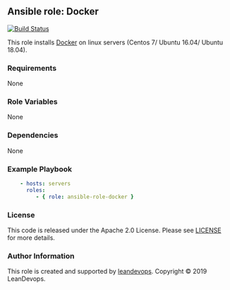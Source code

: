 ## Ansible role: Docker
[![Build Status](https://travis-ci.org/leandevops/ansible-role-docker.svg?branch=master)](https://travis-ci.org/leandevops/ansible-role-docker)

This role installs [Docker](https://www.docker.com/) on linux servers (Centos 7/ Ubuntu 16.04/ Ubuntu 18.04).

### Requirements

None

### Role Variables

None

### Dependencies

None

### Example Playbook
```yaml
    - hosts: servers
      roles:
         - { role: ansible-role-docker }
```

### License
This code is released under the Apache 2.0 License. Please see [LICENSE](https://github.com/leandevops/ansible-role-java/blob/master/LICENSE) for more details.

### Author Information
This role is created and supported by [leandevops](leandevops.io).
Copyright © 2019 LeanDevops.
